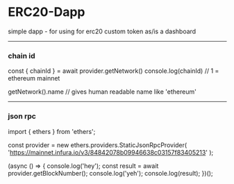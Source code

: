 # ERC20-Dapp
simple dapp - for using for erc20 custom token as/is a dashboard

***

### chain id
const { chainId } = await provider.getNetwork()
console.log(chainId) // 1 = ethereum mainnet

getNetwork().name // gives human readable name like 'ethereum'

*** 

### json rpc
import { ethers } from 'ethers';

const provider = new ethers.providers.StaticJsonRpcProvider(
  'https://mainnet.infura.io/v3/84842078b09946638c03157f83405213'
);

(async () => {
  console.log('hey');
  const result = await provider.getBlockNumber();
  console.log('yeh');
  console.log(result);
})();
